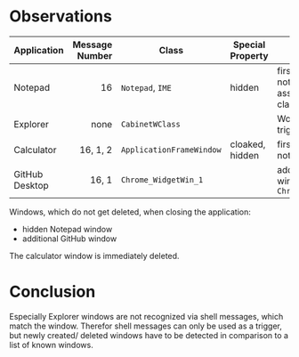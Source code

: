# Observations

| Application    | Message Number | Class                    | Special Property | Comment                                                           |
| -------------- | --------------:| ------------------------ | ---------------- | ----------------------------------------------------------------- |
| Notepad        |             16 | `Notepad`, `IME`         | hidden           | first hidden, later not; additionaly associated with class `IME`  |
| Explorer       |           none | `CabinetWClass`          |                  | WorkerW is triggered                                              |
| Calculator     |       16, 1, 2 | `ApplicationFrameWindow` | cloaked, hidden  | first hidden, later not                                           |
| GitHub Desktop |          16, 1 | `Chrome_WidgetWin_1`     |                  | additional hidden window with class `Chrome_WidgetWin_0`          |

Windows, which do not get deleted, when closing the application:
* hidden Notepad window
* additional GitHub window

The calculator window is immediately deleted.

# Conclusion

Especially Explorer windows are not recognized via shell messages, which match the window. Therefor shell messages can only be used as a trigger, but newly created/ deleted windows have to be detected in comparison to a list of known windows.
